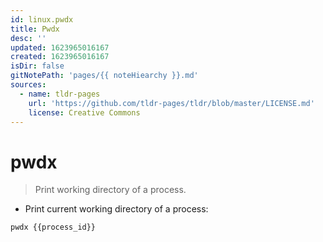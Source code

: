 ```yaml
---
id: linux.pwdx
title: Pwdx
desc: ''
updated: 1623965016167
created: 1623965016167
isDir: false
gitNotePath: 'pages/{{ noteHiearchy }}.md'
sources:
  - name: tldr-pages
    url: 'https://github.com/tldr-pages/tldr/blob/master/LICENSE.md'
    license: Creative Commons
---
```

# pwdx

> Print working directory of a process.

- Print current working directory of a process:

`pwdx {{process_id}}`

